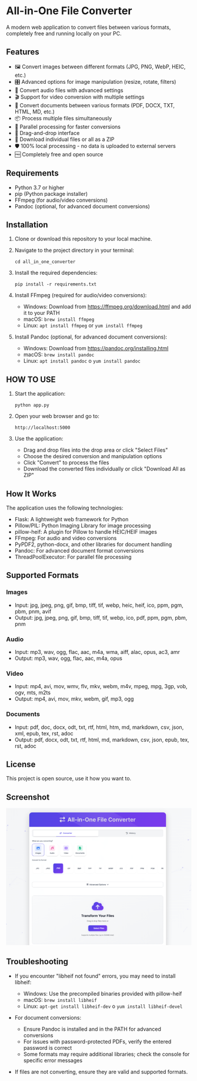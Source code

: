 # All-in-One File Converter

A modern web application to convert files between various formats, completely free and running locally on your PC.



## Features

- 🖼️ Convert images between different formats (JPG, PNG, WebP, HEIC, etc.)
- 🎛️ Advanced options for image manipulation (resize, rotate, filters)
- 🎵 Convert audio files with advanced settings
- 🎬 Support for video conversion with multiple settings
- 📄 Convert documents between various formats (PDF, DOCX, TXT, HTML, MD, etc.)
- 📦 Process multiple files simultaneously
- 🚀 Parallel processing for faster conversions
- 🔄 Drag-and-drop interface
- 💾 Download individual files or all as a ZIP
- 🛡️ 100% local processing - no data is uploaded to external servers
- 🆓 Completely free and open source



## Requirements

- Python 3.7 or higher
- pip (Python package installer)
- FFmpeg (for audio/video conversions)
- Pandoc (optional, for advanced document conversions)




## Installation

1. Clone or download this repository to your local machine.

2. Navigate to the project directory in your terminal:

   ```
   cd all_in_one_converter
   ```

3. Install the required dependencies:

   ```
   pip install -r requirements.txt
   ```

4. Install FFmpeg (required for audio/video conversions):
   - Windows: Download from https://ffmpeg.org/download.html and add it to your PATH
   - macOS: `brew install ffmpeg`
   - Linux: `apt install ffmpeg` or `yum install ffmpeg`

5. Install Pandoc (optional, for advanced document conversions):
   - Windows: Download from https://pandoc.org/installing.html
   - macOS: `brew install pandoc`
   - Linux: `apt install pandoc` o `yum install pandoc`




## HOW TO USE

1. Start the application:

   ```
   python app.py
   ```

2. Open your web browser and go to:

   ```
   http://localhost:5000
   ```

3. Use the application:
   - Drag and drop files into the drop area or click "Select Files"
   - Choose the desired conversion and manipulation options
   - Click "Convert" to process the files
   - Download the converted files individually or click "Download All as ZIP"




## How It Works

The application uses the following technologies:

- Flask: A lightweight web framework for Python
- Pillow/PIL: Python Imaging Library for image processing
- pillow-heif: A plugin for Pillow to handle HEIC/HEIF images
- FFmpeg: For audio and video conversions
- PyPDF2, python-docx, and other libraries for document handling
- Pandoc: For advanced document format conversions
- ThreadPoolExecutor: For parallel file processing



## Supported Formats

### Images
- Input: jpg, jpeg, png, gif, bmp, tiff, tif, webp, heic, heif, ico, ppm, pgm, pbm, pnm, avif
- Output: jpg, jpeg, png, gif, bmp, tiff, tif, webp, ico, pdf, ppm, pgm, pbm, pnm

### Audio
- Input: mp3, wav, ogg, flac, aac, m4a, wma, aiff, alac, opus, ac3, amr
- Output: mp3, wav, ogg, flac, aac, m4a, opus

### Video
- Input: mp4, avi, mov, wmv, flv, mkv, webm, m4v, mpeg, mpg, 3gp, vob, ogv, mts, m2ts
- Output: mp4, avi, mov, mkv, webm, gif, mp3, ogg

### Documents
- Input: pdf, doc, docx, odt, txt, rtf, html, htm, md, markdown, csv, json, xml, epub, tex, rst, adoc
- Output: pdf, docx, odt, txt, rtf, html, md, markdown, csv, json, epub, tex, rst, adoc



## License

This project is open source, use it how you want to.



## Screenshot

![All-in-One File Converter](static/images/screenshot.png)




## Troubleshooting

- If you encounter "libheif not found" errors, you may need to install libheif:
  - Windows: Use the precompiled binaries provided with pillow-heif
  - macOS: `brew install libheif`
  - Linux: `apt-get install libheif-dev` o `yum install libheif-devel`

- For document conversions:
  - Ensure Pandoc is installed and in the PATH for advanced conversions
  - For issues with password-protected PDFs, verify the entered password is correct
  - Some formats may require additional libraries; check the console for specific error messages

- If files are not converting, ensure they are valid and supported formats.